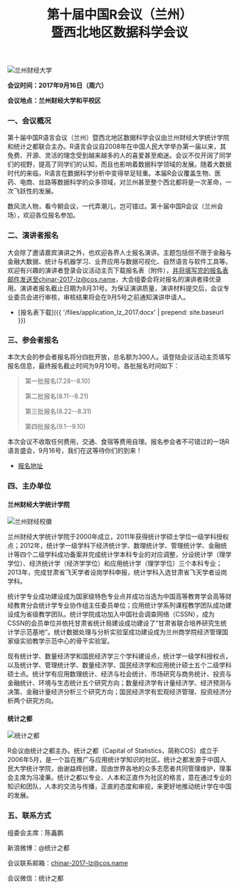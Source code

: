 ﻿---
layout: page
title: 第十届中国R会议（兰州）<br>暨西北地区数据科学会议
location: hefei
---

<!-- picture -->
<div class="row">
  <div class="col-md-10 col-md-offset-1 text-center">
    <img src="{{ '/img/lanzhoucaijin.jpg' | prepend: site.qiniubaseurl }}" alt="兰州财经大学" class="img-responsive" />
  </div>
</div>

**会议时间：2017年9月16日（周六）**

**会议地点：兰州财经大学和平校区**

### 一、会议概况

第十届中国R语言会议（兰州）暨西北地区数据科学会议由兰州财经大学统计学院和统计之都联合主办。R语言会议自2008年在中国人民大学举办第一届以来，其免费、开源、灵活的理念受到越来越多的人的喜爱甚至痴迷。会议不仅开阔了同学们的视野，提高了同学们的认知，而且也影响着数据科学领域的发展。随着大数据时代的来临，R语言在数据科学分析中变得举足轻重。本届R会议覆盖生物、医药、电商、丝路等数据科学的众多领域，对兰州甚至整个西北都将是一次革命，一次飞跃性的发展。

数风流人物，看今朝会议，一代弄潮儿，岂可错过。第十届中国R会议（兰州会场），欢迎各位报名参加。

### 二、演讲者报名

大会除了邀请嘉宾演讲之外，也欢迎各界人士报名演讲。主题包括但不限于金融与金融大数据、统计与机器学习、业界应用与数据可视化、自然语言与软件工具等。欢迎有兴趣的演讲者登录会议活动主页下载报名表（附件），并将填写完的报名表邮件发送至chinar-2017-lz@cos.name，大会组委会将对报名的演讲者择优录用。演讲者报名截止日期为8月31号。为保证演讲质量，演讲材料提交后，会议专业委员会进行审核，审核结果将会在9月5号之前通知演讲申请人。

- [报名表下载]({{ '/files/application_lz_2017.docx' | prepend: site.baseurl }})

### 三、参会者报名

本次大会的参会者报名将分四批开放，总名额为300人。请登陆会议活动主页填写报名信息，最终报名截止时间为9月10号。各批报名时间如下：

> 第一批报名(7.28--8.10)
>
> 第二批报名(8.11--8.21)
>
> 第三批报名(8.22--8.31)
>
> 第四批报名(9.1--9.10)

本次会议不收取任何费用，交通、食宿等费用自理。报名参会者不可错过的一场R语言盛会，9月16号，我们在这等待你们的到来！

- [报名地址](http://r-lanzhou10.eventdove.com/)

### 四、主办单位

#### 兰州财经大学统计学院

<!-- picture -->
<div class="row">
  <div class="col-md-5 col-md-offset-1 text-center">
    <img src="{{ '/img/logo_lzcj.JPG' | prepend: site.qiniubaseurl }}" alt="兰州财经校徽" class="img-responsive" />
  </div>
</div>

兰州财经大学统计学院于2000年成立，2011年获得统计学硕士学位一级学科授权点；2012年，统计学一级学科下经济统计学、数理统计学、管理统计学、金融统计等四个二级学科成功备案并完成统计学本科专业的对应调整，分设统计学（理学学位）、经济统计学（经济学学位）和应用统计学（理学学位）三个本科专业；2013年，完成甘肃省飞天学者设岗学科申报，统计学科入选甘肃省飞天学者设岗学科。

统计学专业成功建设成为国家级特色专业点并成功当选为中国高等教育学会高等财经教育分会统计学专业协作组主任委员单位；应用统计学系列课程教学团队成功建设成为省级教学团队。统计学院成功加入中国社会调查网络（CSSN），成为CSSN的会员单位并依托甘肃省统计局建设成功建设了“甘肃省联合培养研究生统计学示范基地”。统计数据处理与分析实验室成功建设成为兰州商学院经济管理国家级实验教学示范中心的骨干实验室。

现有统计学、数量经济学和国民经济学三个学科建设点，统计学一级学科授权点，以及统计学、管理统计学、数量经济学、国民经济学和应用统计硕士五个二级学科硕士点。统计学有应用数理统计、经济与社会统计、市场研究与商务统计、投资与金融统计、环境与生态统计五个研究方向；数量经济学有计量经济学、经济预测与决策、金融计量经济分析三个研究方向；国民经济学有宏观经济管理、投资经济分析两个研究方向。

#### 统计之都

<!-- picture -->
<div class="row">
  <div class="col-md-10 col-md-offset-1 text-center">
    <img src="{{ '/img/cos.png' | prepend: site.qiniubaseurl }}" alt="统计之都" class="img-responsive" />
  </div>
</div>


R会议由统计之都主办。统计之都（Capital of Statistics，简称COS）成立于2006年5月，是一个旨在推广与应用统计学知识的社区。统计之都发源于中国人民大学统计学院，由谢益辉创建，现由世界各地的众多志愿者共同管理维护，理事会主席为冯凌秉。统计之都以专业、人本和正直作为社区的格言，意在通过专业的知识和团队，人本的交流与传播，正直的态度和审视，来更好地推动统计学在中国的发展。

### 五、联系方式

组委会主席：陈鑫鹏

新浪微博：@统计之都

会议联系邮箱：chinar-2017-lz@cos.name

会议微信：统计之都
